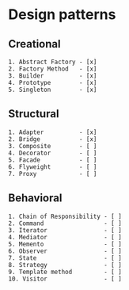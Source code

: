 # Design patterns

## Creational

    1. Abstract Factory - [x] 
    2. Factory Method   - [x]
    3. Builder          - [x]
    4. Prototype        - [x]
    5. Singleton        - [x]

## Structural

    1. Adapter          - [x]
    2. Bridge           - [x]
    3. Composite        - [ ]
    4. Decorator        - [ ]
    5. Facade           - [ ]
    6. Flyweight        - [ ]
    7. Proxy            - [ ]

## Behavioral

    1. Chain of Responsibility - [ ]
    2. Command                 - [ ]
    3. Iterator                - [ ]
    4. Mediator                - [ ]
    5. Memento                 - [ ]
    6. Observer                - [ ]
    7. State                   - [ ]
    8. Strategy                - [ ]
    9. Template method         - [ ]
    10. Visitor                - [ ]
